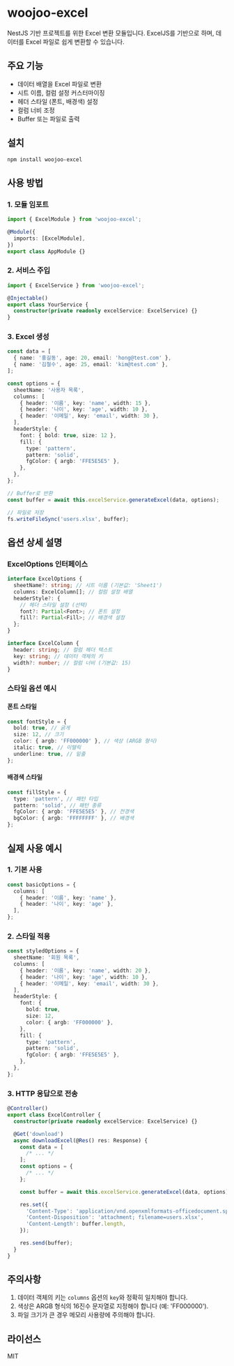# woojoo-excel

NestJS 기반 프로젝트를 위한 Excel 변환 모듈입니다. ExcelJS를 기반으로 하며, 데이터를 Excel 파일로 쉽게 변환할 수 있습니다.

## 주요 기능

- 데이터 배열을 Excel 파일로 변환
- 시트 이름, 컬럼 설정 커스터마이징
- 헤더 스타일 (폰트, 배경색) 설정
- 컬럼 너비 조정
- Buffer 또는 파일로 출력

## 설치

```bash
npm install woojoo-excel
```

## 사용 방법

### 1. 모듈 임포트

```typescript
import { ExcelModule } from 'woojoo-excel';

@Module({
  imports: [ExcelModule],
})
export class AppModule {}
```

### 2. 서비스 주입

```typescript
import { ExcelService } from 'woojoo-excel';

@Injectable()
export class YourService {
  constructor(private readonly excelService: ExcelService) {}
}
```

### 3. Excel 생성

```typescript
const data = [
  { name: '홍길동', age: 20, email: 'hong@test.com' },
  { name: '김철수', age: 25, email: 'kim@test.com' },
];

const options = {
  sheetName: '사용자 목록',
  columns: [
    { header: '이름', key: 'name', width: 15 },
    { header: '나이', key: 'age', width: 10 },
    { header: '이메일', key: 'email', width: 30 },
  ],
  headerStyle: {
    font: { bold: true, size: 12 },
    fill: {
      type: 'pattern',
      pattern: 'solid',
      fgColor: { argb: 'FFE5E5E5' },
    },
  },
};

// Buffer로 반환
const buffer = await this.excelService.generateExcel(data, options);

// 파일로 저장
fs.writeFileSync('users.xlsx', buffer);
```

## 옵션 상세 설명

### ExcelOptions 인터페이스

```typescript
interface ExcelOptions {
  sheetName?: string; // 시트 이름 (기본값: 'Sheet1')
  columns: ExcelColumn[]; // 컬럼 설정 배열
  headerStyle?: {
    // 헤더 스타일 설정 (선택)
    font?: Partial<Font>; // 폰트 설정
    fill?: Partial<Fill>; // 배경색 설정
  };
}

interface ExcelColumn {
  header: string; // 컬럼 헤더 텍스트
  key: string; // 데이터 객체의 키
  width?: number; // 컬럼 너비 (기본값: 15)
}
```

### 스타일 옵션 예시

#### 폰트 스타일

```typescript
const fontStyle = {
  bold: true, // 굵게
  size: 12, // 크기
  color: { argb: 'FF000000' }, // 색상 (ARGB 형식)
  italic: true, // 이탤릭
  underline: true, // 밑줄
};
```

#### 배경색 스타일

```typescript
const fillStyle = {
  type: 'pattern', // 패턴 타입
  pattern: 'solid', // 패턴 종류
  fgColor: { argb: 'FFE5E5E5' }, // 전경색
  bgColor: { argb: 'FFFFFFFF' }, // 배경색
};
```

## 실제 사용 예시

### 1. 기본 사용

```typescript
const basicOptions = {
  columns: [
    { header: '이름', key: 'name' },
    { header: '나이', key: 'age' },
  ],
};
```

### 2. 스타일 적용

```typescript
const styledOptions = {
  sheetName: '회원 목록',
  columns: [
    { header: '이름', key: 'name', width: 20 },
    { header: '나이', key: 'age', width: 10 },
    { header: '이메일', key: 'email', width: 30 },
  ],
  headerStyle: {
    font: {
      bold: true,
      size: 12,
      color: { argb: 'FF000000' },
    },
    fill: {
      type: 'pattern',
      pattern: 'solid',
      fgColor: { argb: 'FFE5E5E5' },
    },
  },
};
```

### 3. HTTP 응답으로 전송

```typescript
@Controller()
export class ExcelController {
  constructor(private readonly excelService: ExcelService) {}

  @Get('download')
  async downloadExcel(@Res() res: Response) {
    const data = [
      /* ... */
    ];
    const options = {
      /* ... */
    };

    const buffer = await this.excelService.generateExcel(data, options);

    res.set({
      'Content-Type': 'application/vnd.openxmlformats-officedocument.spreadsheetml.sheet',
      'Content-Disposition': 'attachment; filename=users.xlsx',
      'Content-Length': buffer.length,
    });

    res.send(buffer);
  }
}
```

## 주의사항

1. 데이터 객체의 키는 `columns` 옵션의 `key`와 정확히 일치해야 합니다.
2. 색상은 ARGB 형식의 16진수 문자열로 지정해야 합니다 (예: 'FF000000').
3. 파일 크기가 큰 경우 메모리 사용량에 주의해야 합니다.

## 라이선스

MIT
